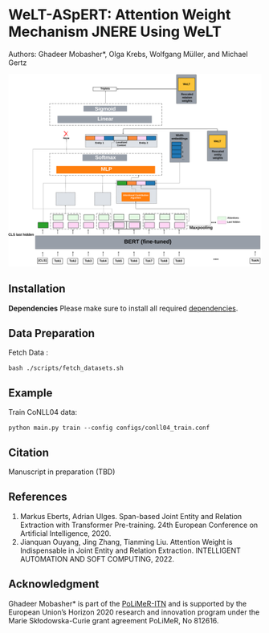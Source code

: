# WeLT-ASpERT: Attention Weight Mechanism JNERE Using WeLT
Authors: Ghadeer Mobasher*, Olga Krebs, Wolfgang Müller, and Michael Gertz 

![WeLT-ASpERT Architecture](WeLT_AsPERT.png)

## Installation 
**Dependencies**
Please make sure to install all required [dependencies](https://github.com/mobashgr/WeLT-ASpERT/blob/main/requirements.tx).

## Data Preparation
Fetch Data :
 ```
bash ./scripts/fetch_datasets.sh
```
## Example
Train CoNLL04 data:
```
python main.py train --config configs/conll04_train.conf
```
 ## Citation
 Manuscript in preparation (TBD)

## References
1. Markus Eberts, Adrian Ulges. Span-based Joint Entity and Relation Extraction with Transformer Pre-training. 24th European Conference on Artificial Intelligence, 2020.
2. Jianquan Ouyang, Jing Zhang, Tianming Liu. Attention Weight is Indispensable in Joint Entity and Relation Extraction. INTELLIGENT AUTOMATION AND SOFT COMPUTING, 2022.



## Acknowledgment
Ghadeer Mobasher* is part of the [PoLiMeR-ITN](http://polimer-itn.eu/) and is supported by the European Union’s Horizon 2020 research and innovation program under the Marie Skłodowska-Curie grant agreement PoLiMeR, No 812616.

